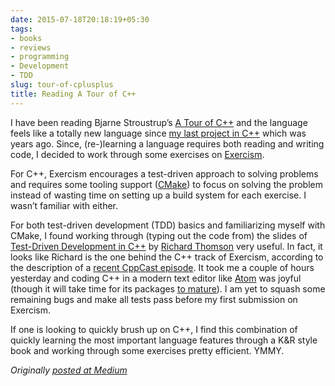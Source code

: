 ```yaml
---
date: 2015-07-18T20:18:19+05:30
tags:
- books
- reviews
- programming
- Development
- TDD
slug: tour-of-cplusplus
title: Reading A Tour of C++
---
```


I have been reading Bjarne Stroustrup’s [A Tour of
C++](http://www.stroustrup.com/Tour.html) and the language feels like a totally
new language since [my last project in
C++](http://techglider.in/post/2009/11/08/my-old-projects/) which was years ago.
Since, (re-)learning a language requires both reading and writing code, I
decided to work through some exercises on [Exercism](http://exercism.io/).

For C++, Exercism encourages a test-driven approach to solving problems and
requires some tooling support ([CMake](https://en.wikipedia.org/wiki/CMake)) to
focus on solving the problem instead of wasting time on setting up a build
system for each exercise. I wasn’t familiar with either.

For both test-driven development (TDD) basics and familiarizing myself with
CMake, I found working through (typing out the code from) the slides of
[Test-Driven Development in
C++](https://github.com/boostcon/cppnow_presentations_2014/tree/master/files/test_driven)
by [Richard Thomson](https://user.xmission.com/~legalize/) very useful. In fact,
it looks like Richard is the one behind the C++ track of Exercism, according to
the description of a [recent CppCast
episode](http://cppcast.com/2015/06/richard-thomson/). It took me a couple of
hours yesterday and coding C++ in a modern text editor like
[Atom](https://atom.io/) was joyful (though it will take time for its packages
[to mature](https://github.com/LiquidHelium/atom-clang-format/issues/34)). I am
yet to squash some remaining bugs and make all tests pass before my first
submission on Exercism.

If one is looking to quickly brush up on C++, I find this combination of quickly
learning the most important language features through a K&R style book and
working through some exercises pretty efficient. YMMY.

_Originally [posted at Medium](https://medium.com/the-techglider/i-have-been-reading-bjarne-stroustrup-s-a-tour-of-c-and-the-language-feels-like-a-totally-new-74d5be88700)_
